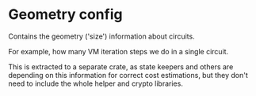# Geometry config
Contains the geometry ('size') information about circuits.

For example, how many VM iteration steps we do in a single circuit.

This is extracted to a separate crate, as state keepers and others are depending on this information for correct cost estimations, but they don't need to include the whole helper and crypto libraries.
